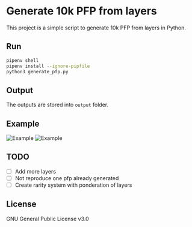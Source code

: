# Generate 10k PFP from layers

This project is a simple script to generate 10k PFP from layers in Python.

## Run

```bash
pipenv shell
pipenv install --ignore-pipfile
python3 generate_pfp.py
```

## Output

The outputs are stored into `output` folder.

## Example

![Example](output/pfp_0.png)
![Example](output/pfp_1.png)

## TODO

- [ ] Add more layers
- [ ] Not reproduce one pfp already generated
- [ ] Create rarity system with ponderation of layers

## License

GNU General Public License v3.0




